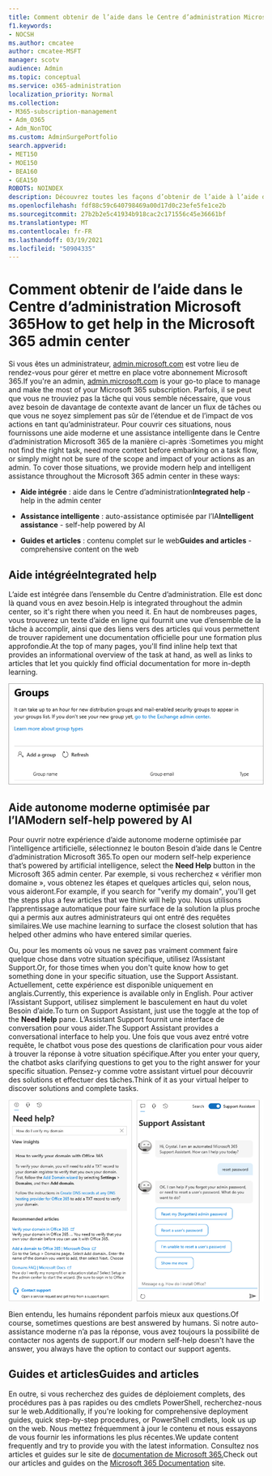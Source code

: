 ```yaml
---
title: Comment obtenir de l’aide dans le Centre d’administration Microsoft 365
f1.keywords:
- NOCSH
ms.author: cmcatee
author: cmcatee-MSFT
manager: scotv
audience: Admin
ms.topic: conceptual
ms.service: o365-administration
localization_priority: Normal
ms.collection:
- M365-subscription-management
- Adm_O365
- Adm_NonTOC
ms.custom: AdminSurgePortfolio
search.appverid:
- MET150
- MOE150
- BEA160
- GEA150
ROBOTS: NOINDEX
description: Découvrez toutes les façons d’obtenir de l’aide à l’aide du Centre d’administration Microsoft 365.
ms.openlocfilehash: fdf88c59c640798469a00d17d0c23efe5fe1ce2b
ms.sourcegitcommit: 27b2b2e5c41934b918cac2c171556c45e36661bf
ms.translationtype: MT
ms.contentlocale: fr-FR
ms.lasthandoff: 03/19/2021
ms.locfileid: "50904335"
---
```

<!-- The following is just placeholder text from Madhura's mail. We need to add images/examples of each -->

# <a name="how-to-get-help-in-the-microsoft-365-admin-center"></a><span data-ttu-id="ad1db-103">Comment obtenir de l’aide dans le Centre d’administration Microsoft 365</span><span class="sxs-lookup"><span data-stu-id="ad1db-103">How to get help in the Microsoft 365 admin center</span></span>

<span data-ttu-id="ad1db-104">Si vous êtes un administrateur, [admin.microsoft.com](https://admin.microsoft.com) est votre lieu de rendez-vous pour gérer et mettre en place votre abonnement Microsoft 365.</span><span class="sxs-lookup"><span data-stu-id="ad1db-104">If you're an admin, [admin.microsoft.com](https://admin.microsoft.com) is your go-to place to manage and make the most of your Microsoft 365 subscription.</span></span> <span data-ttu-id="ad1db-105">Parfois, il se peut que vous ne trouviez pas la tâche qui vous semble nécessaire, que vous avez besoin de davantage de contexte avant de lancer un flux de tâches ou que vous ne soyez simplement pas sûr de l’étendue et de l’impact de vos actions en tant qu’administrateur. Pour couvrir ces situations, nous fournissons une aide moderne et une assistance intelligente dans le Centre d’administration Microsoft 365 de la manière ci-après :</span><span class="sxs-lookup"><span data-stu-id="ad1db-105">Sometimes you might not find the right task, need more context before embarking on a task flow, or simply might not be sure of the scope and impact of your actions as an admin. To cover those situations, we provide modern help and intelligent assistance throughout the Microsoft 365 admin center in these ways:</span></span>

* <span data-ttu-id="ad1db-106">**Aide intégrée** : aide dans le Centre d’administration</span><span class="sxs-lookup"><span data-stu-id="ad1db-106">**Integrated help** - help in the admin center</span></span>

* <span data-ttu-id="ad1db-107">**Assistance intelligente** : auto-assistance optimisée par l’IA</span><span class="sxs-lookup"><span data-stu-id="ad1db-107">**Intelligent assistance** - self-help powered by AI</span></span>

* <span data-ttu-id="ad1db-108">**Guides et articles** : contenu complet sur le web</span><span class="sxs-lookup"><span data-stu-id="ad1db-108">**Guides and articles** - comprehensive content on the web</span></span>

## <a name="integrated-help"></a><span data-ttu-id="ad1db-109">Aide intégrée</span><span class="sxs-lookup"><span data-stu-id="ad1db-109">Integrated help</span></span>

<span data-ttu-id="ad1db-110">L’aide est intégrée dans l’ensemble du Centre d’administration. Elle est donc là quand vous en avez besoin.</span><span class="sxs-lookup"><span data-stu-id="ad1db-110">Help is integrated throughout the admin center, so it's right there when you need it.</span></span> <span data-ttu-id="ad1db-111">En haut de nombreuses pages, vous trouverez un texte d’aide en ligne qui fournit une vue d’ensemble de la tâche à accomplir, ainsi que des liens vers des articles qui vous permettent de trouver rapidement une documentation officielle pour une formation plus approfondie.</span><span class="sxs-lookup"><span data-stu-id="ad1db-111">At the top of many pages, you'll find inline help text that provides an informational overview of the task at hand, as well as links to articles that let you quickly find official documentation for more in-depth learning.</span></span>

![Page Groupes affichant l’aide en ligne et des liens vers des articles](../../media/integrated-help.png)

## <a name="modern-self-help-powered-by-ai"></a><span data-ttu-id="ad1db-113">Aide autonome moderne optimisée par l’IA</span><span class="sxs-lookup"><span data-stu-id="ad1db-113">Modern self-help powered by AI</span></span>

<span data-ttu-id="ad1db-114">Pour ouvrir notre expérience d’aide autonome moderne optimisée  par l’intelligence artificielle, sélectionnez le bouton Besoin d’aide dans le Centre d’administration Microsoft 365.</span><span class="sxs-lookup"><span data-stu-id="ad1db-114">To open our modern self-help experience that’s powered by artificial intelligence, select the **Need Help** button in the Microsoft 365 admin center.</span></span> <span data-ttu-id="ad1db-115">Par exemple, si vous recherchez « vérifier mon domaine », vous obtenez les étapes et quelques articles qui, selon nous, vous aideront.</span><span class="sxs-lookup"><span data-stu-id="ad1db-115">For example, if you search for "verify my domain", you'll get the steps plus a few articles that we think will help you.</span></span> <span data-ttu-id="ad1db-116">Nous utilisons l’apprentissage automatique pour faire surface de la solution la plus proche qui a permis aux autres administrateurs qui ont entré des requêtes similaires.</span><span class="sxs-lookup"><span data-stu-id="ad1db-116">We use machine learning to surface the closest solution that has helped other admins who have entered similar queries.</span></span>

<span data-ttu-id="ad1db-117">Ou, pour les moments où vous ne savez pas vraiment comment faire quelque chose dans votre situation spécifique, utilisez l’Assistant Support.</span><span class="sxs-lookup"><span data-stu-id="ad1db-117">Or, for those times when you don't quite know how to get something done in your specific situation, use the Support Assistant.</span></span> <span data-ttu-id="ad1db-118">Actuellement, cette expérience est disponible uniquement en anglais.</span><span class="sxs-lookup"><span data-stu-id="ad1db-118">Currently, this experience is available only in English.</span></span> <span data-ttu-id="ad1db-119">Pour activer l’Assistant Support, utilisez simplement le  basculement en haut du volet Besoin d’aide.</span><span class="sxs-lookup"><span data-stu-id="ad1db-119">To turn on Support Assistant, just use the toggle at the top of the **Need Help** pane.</span></span> <span data-ttu-id="ad1db-120">L’Assistant Support fournit une interface de conversation pour vous aider.</span><span class="sxs-lookup"><span data-stu-id="ad1db-120">The Support Assistant provides a conversational interface to help you.</span></span> <span data-ttu-id="ad1db-121">Une fois que vous avez entré votre requête, le chatbot vous pose des questions de clarification pour vous aider à trouver la réponse à votre situation spécifique.</span><span class="sxs-lookup"><span data-stu-id="ad1db-121">After you enter your query, the chatbot asks clarifying questions to get you to the right answer for your specific situation.</span></span> <span data-ttu-id="ad1db-122">Pensez-y comme votre assistant virtuel pour découvrir des solutions et effectuer des tâches.</span><span class="sxs-lookup"><span data-stu-id="ad1db-122">Think of it as your virtual helper to discover solutions and complete tasks.</span></span>

![Auto-aide moderne](../../media/help-options.png)

<span data-ttu-id="ad1db-124">Bien entendu, les humains répondent parfois mieux aux questions.</span><span class="sxs-lookup"><span data-stu-id="ad1db-124">Of course, sometimes questions are best answered by humans.</span></span> <span data-ttu-id="ad1db-125">Si notre auto-assistance moderne n’a pas la réponse, vous avez toujours la possibilité de contacter nos agents de support.</span><span class="sxs-lookup"><span data-stu-id="ad1db-125">If our modern self-help doesn't have the answer, you always have the option to contact our support agents.</span></span>

## <a name="guides-and-articles"></a><span data-ttu-id="ad1db-126">Guides et articles</span><span class="sxs-lookup"><span data-stu-id="ad1db-126">Guides and articles</span></span>

<span data-ttu-id="ad1db-127">En outre, si vous recherchez des guides de déploiement complets, des procédures pas à pas rapides ou des cmdlets PowerShell, recherchez-nous sur le web.</span><span class="sxs-lookup"><span data-stu-id="ad1db-127">Additionally, if you're looking for comprehensive deployment guides, quick step-by-step procedures, or PowerShell cmdlets, look us up on the web.</span></span> <span data-ttu-id="ad1db-128">Nous mettez fréquemment à jour le contenu et nous essayons de vous fournir les informations les plus récentes.</span><span class="sxs-lookup"><span data-stu-id="ad1db-128">We update content frequently and try to provide you with the latest information.</span></span> <span data-ttu-id="ad1db-129">Consultez nos articles et guides sur le site de [documentation de Microsoft 365.](../../index.yml)</span><span class="sxs-lookup"><span data-stu-id="ad1db-129">Check out our articles and guides on the [Microsoft 365 Documentation](../../index.yml) site.</span></span>